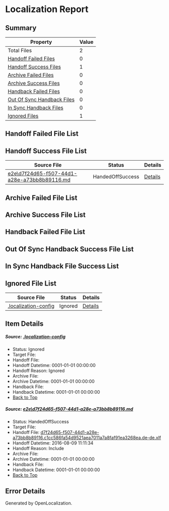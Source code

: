# <a name='report-top'></a> Localization Report

## Summary
 Property | Value 
 -------- | ----- 
 Total Files | 2
[ Handoff Failed Files ](#handoff-failed-list)| 0
[ Handoff Success Files ](#handoff-success-list)| 1
[ Archive Failed Files ](#archive-failed-list)| 0
[ Archive Success Files ](#archive-success-list)| 0
[ Handback Failed Files ](#handback-failed-list)| 0
[ Out Of Sync Handback Files ](#outofsync-handback-success-list)| 0
[ In Sync Handback Files ](#insync-handback-success-list)| 0
[ Ignored Files ](#ignored-list)| 1

## <a name='handoff-failed-list'></a> Handoff Failed File List

## <a name='handoff-success-list'></a> Handoff Success File List
 Source File | Status | Details 
 ----------- | ------ | ------- 
 [e2e\d7f24d65-f507-44d1-a28e-a73bb8b89116.md](https://github.com/OpenLocalizationTestOrg/oltest/blob/fe3750e3205919c2c706b07470716e7bc1666066/e2e/d7f24d65-f507-44d1-a28e-a73bb8b89116.md) | HandedOffSuccess | [Details](#a78ea6e14514bda8989bc252e254f38560570f6f1)

## <a name='archive-failed-list'></a> Archive Failed File List

## <a name='archive-success-list'></a> Archive Success File List

## <a name='handback-failed-list'></a> Handback Failed File List

## <a name='outofsync-handback-success-list'></a> Out Of Sync Handback Success File List

## <a name='insync-handback-success-list'></a> In Sync Handback File Success List

## <a name='ignored-list'></a> Ignored File List
 Source File | Status | Details 
 ----------- | ------ | ------- 
 [.localization-config](https://github.com/OpenLocalizationTestOrg/oltest/blob/fe3750e3205919c2c706b07470716e7bc1666066/.localization-config) | Ignored | [Details](#3d4f252ac210baf56311d7e97dcc2db10974dbd20)

## Item Details
##### <a name='3d4f252ac210baf56311d7e97dcc2db10974dbd20'></a> Source: [.localization-config](https://github.com/OpenLocalizationTestOrg/oltest/blob/fe3750e3205919c2c706b07470716e7bc1666066/.localization-config)
* Status: Ignored
* Target File: 
* Handoff File: 
* Handoff Datetime: 0001-01-01 00:00:00
* Handoff Reason: Ignored
* Archive File: 
* Archive Datetime: 0001-01-01 00:00:00
* Handback File: 
* Handback Datetime: 0001-01-01 00:00:00
* [Back to Top](#report-top)

##### <a name='a78ea6e14514bda8989bc252e254f38560570f6f1'></a> Source: [e2e\d7f24d65-f507-44d1-a28e-a73bb8b89116.md](https://github.com/OpenLocalizationTestOrg/oltest/blob/fe3750e3205919c2c706b07470716e7bc1666066/e2e/d7f24d65-f507-44d1-a28e-a73bb8b89116.md)
* Status: HandedOffSuccess
* Target File: 
* Handoff File: [d7f24d65-f507-44d1-a28e-a73bb8b89116.c1cc586fa54d9521aea7011a7a8faf91ea3268ea.de-de.xlf](https://github.com/OpenLocalizationTestOrg/olhandoff-e2e/blob/0b1ee8ac1e19066264dad71db8749e32c64d99f7/ol-handoff/OpenLocalizationTestOrg/ol-test-dede/ci/ht/d7f24d65-f507-44d1-a28e-a73bb8b89116.c1cc586fa54d9521aea7011a7a8faf91ea3268ea.de-de.xlf)
* Handoff Datetime: 2016-08-09 11:11:34
* Handoff Reason: Include
* Archive File: 
* Archive Datetime: 0001-01-01 00:00:00
* Handback File: 
* Handback Datetime: 0001-01-01 00:00:00
* [Back to Top](#report-top)


## Error Details

Generated by OpenLocalization.
